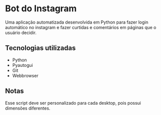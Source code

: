 
# Bot do Instagram

Uma aplicação automatizada desenvolvida em Python para fazer login automático no instagram e fazer curtidas e comentários em páginas que o usuário decidir.

## Tecnologias utilizadas

- Python
- Pyautogui
- Git
- Webbrowser

## Notas

 Esse script deve ser personalizado para cada desktop, pois possui dimensões diferentes.
